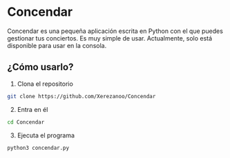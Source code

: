 # Concendar
Concendar es una pequeña aplicación escrita en Python con el que puedes gestionar tus conciertos. Es muy simple de usar.
Actualmente, solo está disponible para usar en la consola.

## ¿Cómo usarlo?
1. Clona el repositorio
```bash
git clone https://github.com/Xerezanoo/Concendar
```
2. Entra en él
```bash
cd Concendar
```
3. Ejecuta el programa
```bash
python3 concendar.py
```
